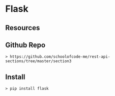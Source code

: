# Flask

## Resources


## Github Repo

    > https://github.com/schoolofcode-me/rest-api-sections/tree/master/section3


## Install

    > pip install flask